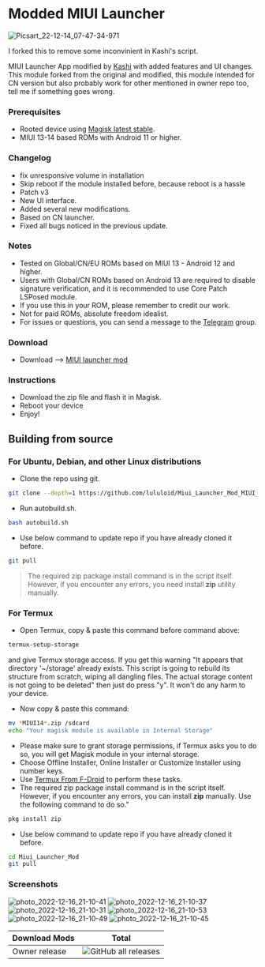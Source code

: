 # Modded MIUI Launcher

![Picsart_22-12-14_07-47-34-971](https://telegra.ph/file/479d8c1d24c2b5f2c7168.png)

I forked this to remove some inconvinient in Kashi's script.

MIUI Launcher App modified by [Kashi](https://t.me/kakashi1v1) with added features and UI changes.
This module forked from the original and modified, this module intended for CN version but also probably work for other mentioned in owner repo too, tell me if something goes wrong.

### Prerequisites
- Rooted device using [Magisk latest stable](https://github.com/topjohnwu/Magisk/releases/latest).
- MIUI 13-14 based ROMs with Android 11 or higher.

### Changelog
- fix unresponsive volume in installation
- Skip reboot if the module installed before, because reboot is a hassle
- Patch v3
- New UI interface.
- Added several new modifications.
- Based on CN launcher.
- Fixed all bugs noticed in the previous update.

### Notes
- Tested on Global/CN/EU ROMs based on MIUI 13 - Android 12 and higher.
- Users with Global/CN ROMs based on Android 13 are required to disable signature verification, and it is recommended to use Core Patch LSPosed module.
- If you use this in your ROM, please remember to credit our work.
- Not for paid ROMs, absolute freedom idealist.
- For issues or questions, you can send a message to the [Telegram](https://t.me/amogus_discussion) group.

### Download
- Download --> [MIUI launcher mod](https://github.com/lululoid/Miui_Launcher_Mod_MIUI_14_FOG_CN/releases/download/v3.1-CN/MIUI-Launcher-MOD-3.1.zip)

### Instructions
- Download the zip file and flash it in Magisk.
- Reboot your device
- Enjoy!

## Building from source

### For Ubuntu, Debian, and other Linux distributions
- Clone the repo using git.
```sh
git clone --depth=1 https://github.com/lululoid/Miui_Launcher_Mod_MIUI_14_FOG_CN.git && cd Miui_Launcher_Mod_MIUI_14_FOG_CN
```
- Run autobuild.sh.
```sh
bash autobuild.sh
```
- Use below command to update repo if you have already cloned it before.
```sh
git pull
```

> The required zip package install command is in the script itself. However, if you encounter any errors, you need install **zip** utility manually.

### For Termux
- Open Termux, copy & paste this command before command above:
```sh
termux-setup-storage
```
and give Termux storage access. If you get this warning "It appears that directory '~/storage' already exists. This script is going to rebuild its structure from scratch, wiping all dangling files. The actual storage content is not going to be deleted" then just do press "y". It won't do any harm to your device.
- Now copy & paste this command:
```sh
mv *MIUI14*.zip /sdcard
echo "Your magisk module is available in Internal Storage"
```
- Please make sure to grant storage permissions, if Termux asks you to do so, you will get Magisk module in your internal storage.
- Choose Offline Installer, Online Installer or Customize Installer using number keys.
- Use [Termux From F-Droid](https://f-droid.org/en/packages/com.termux/) to perform these tasks.
- The required zip package install command is in the script itself. However, if you encounter any errors, you can install **zip** manually. Use the following command to do so."
```sh
pkg install zip
```
- Use below command to update repo if you have already cloned it before.
```sh
cd Miui_Launcher_Mod
git pull
```

### Screenshots ###
![photo_2022-12-16_21-10-41](https://telegra.ph/file/f3785e7c0a9635e1cdfd7.png)
![photo_2022-12-16_21-10-37](https://telegra.ph/file/a1aad969d4acfc91b349f.png)
![photo_2022-12-16_21-10-31](https://telegra.ph/file/3437550f579f607362b24.png)
![photo_2022-12-16_21-10-53](https://telegra.ph/file/c94b2230c329bc8ed9ccc.png)
![photo_2022-12-16_21-10-49](https://telegra.ph/file/49c03d4f92af0e105022e.png)
![photo_2022-12-16_21-10-45](https://telegra.ph/file/e4a55ea339eb6249efbb7.png)

| Download Mods | Total |
| --- | --- |
| Owner release | ![GitHub all releases](https://img.shields.io/github/downloads/Mods-Center/Miui_Launcher_Mod/total?logo=GitHub&style=for-the-badge&color=blue) |


